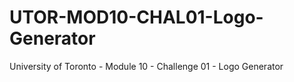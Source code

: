 # UTOR-MOD10-CHAL01-Logo-Generator
University of Toronto - Module 10 - Challenge 01 - Logo Generator
